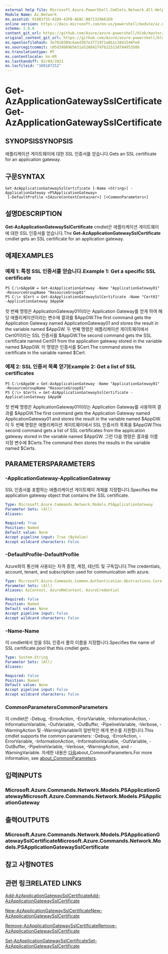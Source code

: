 ```yaml
---
external help file: Microsoft.Azure.PowerShell.Cmdlets.Network.dll-Help.xml
Module Name: Az.Network
ms.assetid: 919B3755-81D4-43FB-AE8C-B071329A61D9
online version: https://docs.microsoft.com/en-us/powershell/module/az.network/get-azapplicationgatewaysslcertificate
schema: 2.0.0
content_git_url: https://github.com/Azure/azure-powershell/blob/master/src/Network/Network/help/Get-AzApplicationGatewaySslCertificate.md
original_content_git_url: https://github.com/Azure/azure-powershell/blob/master/src/Network/Network/help/Get-AzApplicationGatewaySslCertificate.md
ms.openlocfilehash: 3e7010309c6aed367e3771971a8b1c2841548fe0
ms.sourcegitcommit: c05d3d669b5631e526841f47b22513d78495350b
ms.translationtype: MT
ms.contentlocale: ko-KR
ms.lasthandoff: 02/09/2021
ms.locfileid: "100187252"
---
```

# <span data-ttu-id="b2333-101">Get-AzApplicationGatewaySslCertificate</span><span class="sxs-lookup"><span data-stu-id="b2333-101">Get-AzApplicationGatewaySslCertificate</span></span>

## <span data-ttu-id="b2333-102">SYNOPSIS</span><span class="sxs-lookup"><span data-stu-id="b2333-102">SYNOPSIS</span></span>
<span data-ttu-id="b2333-103">애플리케이션 게이트웨이에 대한 SSL 인증서를 얻습니다.</span><span class="sxs-lookup"><span data-stu-id="b2333-103">Gets an SSL certificate for an application gateway.</span></span>

## <span data-ttu-id="b2333-104">구문</span><span class="sxs-lookup"><span data-stu-id="b2333-104">SYNTAX</span></span>

```
Get-AzApplicationGatewaySslCertificate [-Name <String>] -ApplicationGateway <PSApplicationGateway>
 [-DefaultProfile <IAzureContextContainer>] [<CommonParameters>]
```

## <span data-ttu-id="b2333-105">설명</span><span class="sxs-lookup"><span data-stu-id="b2333-105">DESCRIPTION</span></span>
<span data-ttu-id="b2333-106">**Get-AzApplicationGatewaySslCertificate** cmdlet은 애플리케이션 게이트웨이에 대한 SSL 인증서를 얻습니다.</span><span class="sxs-lookup"><span data-stu-id="b2333-106">The **Get-AzApplicationGatewaySslCertificate** cmdlet gets an SSL certificate for an application gateway.</span></span>

## <span data-ttu-id="b2333-107">예제</span><span class="sxs-lookup"><span data-stu-id="b2333-107">EXAMPLES</span></span>

### <span data-ttu-id="b2333-108">예제 1: 특정 SSL 인증서를 얻습니다.</span><span class="sxs-lookup"><span data-stu-id="b2333-108">Example 1: Get a specific SSL certificate</span></span>
```
PS C:\>$AppGW = Get-AzApplicationGateway -Name "ApplicationGateway01" -ResourceGroupName "ResourceGroup01"
PS C:\> $Cert = Get-AzApplicationGatewaySslCertificate -Name "Cert01" -ApplicationGateway $AppGW
```

<span data-ttu-id="b2333-109">첫 번째 명령은 ApplicationGateway01이라는 Application Gateway를 얻게 하여 해당 애플리케이션이라는 변수에 결과를 $AppGW.</span><span class="sxs-lookup"><span data-stu-id="b2333-109">The first command gets the Application Gateway named ApplicationGateway01 and stores the result in the variable named $AppGW.</span></span>
<span data-ttu-id="b2333-110">두 번째 명령은 애플리케이션 게이트웨이에서 Cert01이라는 SSL 인증서를 $AppGW.</span><span class="sxs-lookup"><span data-stu-id="b2333-110">The second command gets the SSL certificate named Cert01 from the application gateway stored in the variable named $AppGW.</span></span>
<span data-ttu-id="b2333-111">이 명령은 인증서를 $Cert.</span><span class="sxs-lookup"><span data-stu-id="b2333-111">The command stores the certificate in the variable named $Cert.</span></span>

### <span data-ttu-id="b2333-112">예제 2: SSL 인증서 목록 얻기</span><span class="sxs-lookup"><span data-stu-id="b2333-112">Example 2: Get a list of SSL certificates</span></span>
```
PS C:\>$AppGW = Get-AzApplicationGateway -Name "ApplicationGateway01" -ResourceGroupName "ResourceGroup01"
PS C:\> $Certs = Get-AzApplicationGatewaySslCertificate -ApplicationGateway $AppGW
```

<span data-ttu-id="b2333-113">첫 번째 명령은 ApplicationGateway01이라는 Application Gateway를 사용하여 결과를 $AppGW.</span><span class="sxs-lookup"><span data-stu-id="b2333-113">The first command gets the Application Gateway named ApplicationGateway01 and stores the result in the variable named $AppGW.</span></span>
<span data-ttu-id="b2333-114">이 두 번째 명령은 애플리케이션 게이트웨이에서 SSL 인증서의 목록을 $AppGW.</span><span class="sxs-lookup"><span data-stu-id="b2333-114">This second command gets a list of SSL certificates from the application gateway stored in the variable named $AppGW.</span></span>
<span data-ttu-id="b2333-115">그런 다음 명령은 결과를 이름 지정 변수에 $Certs.</span><span class="sxs-lookup"><span data-stu-id="b2333-115">The command then stores the results in the variable named $Certs.</span></span>

## <span data-ttu-id="b2333-116">PARAMETERS</span><span class="sxs-lookup"><span data-stu-id="b2333-116">PARAMETERS</span></span>

### <span data-ttu-id="b2333-117">-ApplicationGateway</span><span class="sxs-lookup"><span data-stu-id="b2333-117">-ApplicationGateway</span></span>
<span data-ttu-id="b2333-118">SSL 인증서를 포함하는 애플리케이션 게이트웨이 개체를 지정합니다.</span><span class="sxs-lookup"><span data-stu-id="b2333-118">Specifies the application gateway object that contains the SSL certificate.</span></span>

```yaml
Type: Microsoft.Azure.Commands.Network.Models.PSApplicationGateway
Parameter Sets: (All)
Aliases:

Required: True
Position: Named
Default value: None
Accept pipeline input: True (ByValue)
Accept wildcard characters: False
```

### <span data-ttu-id="b2333-119">-DefaultProfile</span><span class="sxs-lookup"><span data-stu-id="b2333-119">-DefaultProfile</span></span>
<span data-ttu-id="b2333-120">Azure와의 통신에 사용되는 자격 증명, 계정, 테넌트 및 구독입니다.</span><span class="sxs-lookup"><span data-stu-id="b2333-120">The credentials, account, tenant, and subscription used for communication with azure.</span></span>

```yaml
Type: Microsoft.Azure.Commands.Common.Authentication.Abstractions.Core.IAzureContextContainer
Parameter Sets: (All)
Aliases: AzContext, AzureRmContext, AzureCredential

Required: False
Position: Named
Default value: None
Accept pipeline input: False
Accept wildcard characters: False
```

### <span data-ttu-id="b2333-121">-Name</span><span class="sxs-lookup"><span data-stu-id="b2333-121">-Name</span></span>
<span data-ttu-id="b2333-122">이 cmdlet에서 얻을 SSL 인증서 풀의 이름을 지정합니다.</span><span class="sxs-lookup"><span data-stu-id="b2333-122">Specifies the name of SSL certificate pool that this cmdlet gets.</span></span>

```yaml
Type: System.String
Parameter Sets: (All)
Aliases:

Required: False
Position: Named
Default value: None
Accept pipeline input: False
Accept wildcard characters: False
```

### <span data-ttu-id="b2333-123">CommonParameters</span><span class="sxs-lookup"><span data-stu-id="b2333-123">CommonParameters</span></span>
<span data-ttu-id="b2333-124">이 cmdlet은 -Debug, -ErrorAction, -ErrorVariable, -InformationAction, -InformationVariable, -OutVariable, -OutBuffer, -PipelineVariable, -Verbose, -WarningAction 및 -WarningVariable의 일반적인 매개 변수를 지원합니다.</span><span class="sxs-lookup"><span data-stu-id="b2333-124">This cmdlet supports the common parameters: -Debug, -ErrorAction, -ErrorVariable, -InformationAction, -InformationVariable, -OutVariable, -OutBuffer, -PipelineVariable, -Verbose, -WarningAction, and -WarningVariable.</span></span> <span data-ttu-id="b2333-125">자세한 내용은 [다음](http://go.microsoft.com/fwlink/?LinkID=113216)about_CommonParameters.</span><span class="sxs-lookup"><span data-stu-id="b2333-125">For more information, see [about_CommonParameters](http://go.microsoft.com/fwlink/?LinkID=113216).</span></span>

## <span data-ttu-id="b2333-126">입력</span><span class="sxs-lookup"><span data-stu-id="b2333-126">INPUTS</span></span>

### <span data-ttu-id="b2333-127">Microsoft.Azure.Commands.Network.Models.PSApplicationGateway</span><span class="sxs-lookup"><span data-stu-id="b2333-127">Microsoft.Azure.Commands.Network.Models.PSApplicationGateway</span></span>

## <span data-ttu-id="b2333-128">출력</span><span class="sxs-lookup"><span data-stu-id="b2333-128">OUTPUTS</span></span>

### <span data-ttu-id="b2333-129">Microsoft.Azure.Commands.Network.Models.PSApplicationGatewaySslCertificate</span><span class="sxs-lookup"><span data-stu-id="b2333-129">Microsoft.Azure.Commands.Network.Models.PSApplicationGatewaySslCertificate</span></span>

## <span data-ttu-id="b2333-130">참고 사항</span><span class="sxs-lookup"><span data-stu-id="b2333-130">NOTES</span></span>

## <span data-ttu-id="b2333-131">관련 링크</span><span class="sxs-lookup"><span data-stu-id="b2333-131">RELATED LINKS</span></span>

[<span data-ttu-id="b2333-132">Add-AzApplicationGatewaySslCertificate</span><span class="sxs-lookup"><span data-stu-id="b2333-132">Add-AzApplicationGatewaySslCertificate</span></span>](./Add-AzApplicationGatewaySslCertificate.md)

[<span data-ttu-id="b2333-133">New-AzApplicationGatewaySslCertificate</span><span class="sxs-lookup"><span data-stu-id="b2333-133">New-AzApplicationGatewaySslCertificate</span></span>](./New-AzApplicationGatewaySslCertificate.md)

[<span data-ttu-id="b2333-134">Remove-AzApplicationGatewaySslCertificate</span><span class="sxs-lookup"><span data-stu-id="b2333-134">Remove-AzApplicationGatewaySslCertificate</span></span>](./Remove-AzApplicationGatewaySslCertificate.md)

[<span data-ttu-id="b2333-135">Set-AzApplicationGatewaySslCertificate</span><span class="sxs-lookup"><span data-stu-id="b2333-135">Set-AzApplicationGatewaySslCertificate</span></span>](./Set-AzApplicationGatewaySslCertificate.md)


